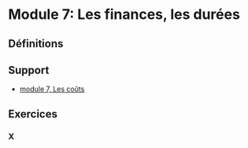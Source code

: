 # Module 7: Les finances, les durées
## Définitions

## Support
* [module 7, Les coûts](https://medium.com/quicklearn/ms-project-module-7-6075ea74831e?source=friends_link&sk=697558e9167a612a5c737b7bd43d65f4)

## Exercices
### X
